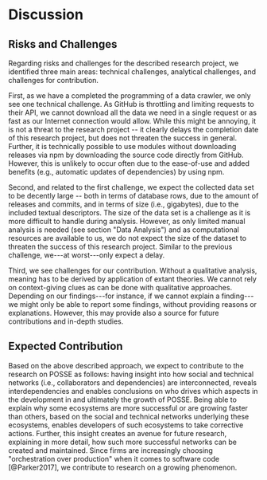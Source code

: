 # Discussion

## Risks and Challenges

Regarding risks and challenges for the described research project, we identified
three main areas: technical challenges, analytical challenges, and challenges
for contribution.

First, as we have a completed the programming of a data crawler, we only see one
technical challenge. As GitHub is throttling and limiting requests to their API,
we cannot download all the data we need in a single request or as fast as our
Internet connection would allow. While this might be annoying, it is not a
threat to the research project -- it clearly delays the completion date of this
research project, but does not threaten the success in general. Further, it is
technically possible to use modules without downloading releases via npm by
downloading the source code directly from GitHub. However, this is unlikely to
occur often due to the ease-of-use and added benefits (e.g., automatic updates
of dependencies) by using npm.

Second, and related to the first challenge, we expect the collected data set to
be decently large -- both in terms of database rows, due to the amount of
releases and commits, and in terms of size (i.e., gigabytes), due to the
included textual descriptors. The size of the data set is a challenge as it is
more difficult to handle during analysis. However, as only limited manual
analysis is needed (see section "Data Analysis") and as computational resources
are available to us, we do not expect the size of the dataset to threaten the
success of this research project. Similar to the previous challenge, we---at
worst---only expect a delay.

Third, we see challenges for our contribution. Without a qualitative analysis,
meaning has to be derived by application of extant theories. We cannot rely on
context-giving clues as can be done with qualitative approaches. Depending on
our findings---for instance, if we cannot explain a finding---we might only be
able to report some findings, without providing reasons or explanations.
However, this may provide also a source for future contributions and in-depth
studies.

## Expected Contribution

Based on the above described approach, we expect to contribute to the research
on POSSE as follows: having insight into how social and technical networks
(i.e., collaborators and dependencies) are interconnected, reveals
interdependencies and enables conclusions on who drives which aspects in the
development in and ultimately the growth of POSSE. Being able to explain why
some ecosystems are more successful or are growing faster than others, based on
the social and technical networks underlying these ecosystems, enables
developers of such ecosystems to take corrective actions. Further, this insight
creates an avenue for future research, explaining in more detail, how such more
successful networks can be created and maintained. Since firms are increasingly
choosing "orchestration over production" when it comes to software code
[@Parker2017], we contribute to research on a growing phenomenon.
